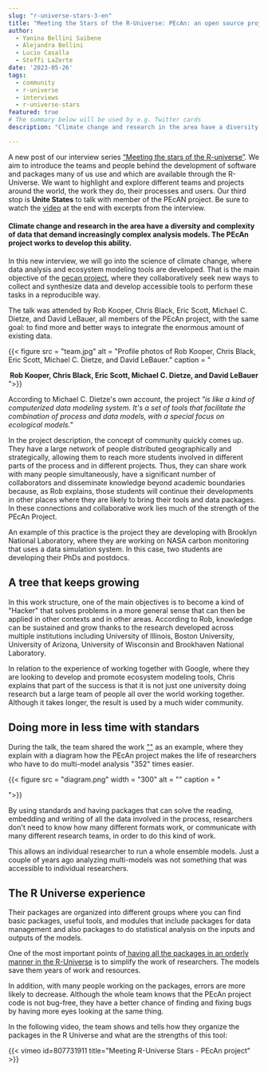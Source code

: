 ```yaml
---
slug: "r-universe-stars-3-en"
title: "Meeting the Stars of the R-Universe: PEcAn: an open source project to take care of the planet"
author:
  - Yanina Bellini Saibene
  - Alejandra Bellini
  - Lucio Casalla  
  - Steffi LaZerte
date: '2023-05-26'
tags:
  - community
  - r-universe
  - interviews
  - r-universe-stars
featured: true
# The summary below will be used by e.g. Twitter cards
description: "Climate change and research in the area have a diversity and complexity of data that demand increasingly complex analysis models. The PEcAn project works to develop this ability."

---
```


A new post of our interview series [“Meeting the stars of the R-universe”](/tags/r-universe-stars/). We aim to introduce the teams and people behind the development of software and packages many of us use and which are available through the R-Universe. We want to highlight and explore different teams and projects around the world, the work they do, their processes and users. Our third stop is __Unite States__ to talk with member of the PEcAN project. Be sure to watch the [video](/blog/2023/03/30/r-universe-stars-3-en/#video-of-the-interview) at the end with excerpts from the interview.


#### Climate change and research in the area have a diversity and complexity of data that demand increasingly complex analysis models. The PEcAn project works to develop this ability.

In this new interview, we will go into the science of climate change, where data analysis and ecosystem modeling tools are developed. That is the main objective of the [pecan project](https://pecanproject.github.io/), where they collaboratively seek new ways to collect and synthesize data and develop accessible tools to perform these tasks in a reproducible way.

The talk was attended by Rob Kooper, Chris Black, Eric Scott, Michael C. Dietze, and David LeBauer, all members of the PEcAn project, with the same goal: to find more and better ways to integrate the enormous amount of existing data.

{{< figure src = "team.jpg" alt = "Profile photos of Rob Kooper, Chris Black, Eric Scott, Michael C. Dietze, and David LeBauer." caption = "<center><strong>Rob Kooper, Chris Black, Eric Scott, Michael C. Dietze, and David LeBauer</strong></center>">}}

According to Michael C. Dietze's own account, the project _"is like a kind of computerized data modeling system. It's a set of tools that facilitate the combination of process and data models, with a special focus on ecological models."_

In the project description, the concept of community quickly comes up. They have a large network of people distributed geographically and strategically, allowing them to reach more students involved in different parts of the process and in different projects. Thus, they can share work with many people simultaneously, have a significant number of collaborators and disseminate knowledge beyond academic boundaries because, as Rob explains, those students will continue their developments in other places where they are likely to bring their tools and data packages. In these connections and collaborative work lies much of the strength of the PEcAn Project.

An example of this practice is the project they are developing with Brooklyn National Laboratory, where they are working on NASA carbon monitoring that uses a data simulation system. In this case, two students are developing their PhDs and postdocs.

## A tree that keeps growing 

In this work structure, one of the main objectives is to become a kind of "Hacker" that solves problems in a more general sense that can then be applied in other contexts and in other areas. According to Rob, knowledge can be sustained and grow thanks to the research developed across multiple institutions including University of Illinois, Boston University, University of Arizona, University of Wisconsin and Brookhaven National Laboratory. 

In relation to the experience of working together with Google, where they are looking to develop and promote ecosystem modeling tools, Chris explains that part of the success is that it is not just one university doing research but a large team of people all over the world working together. Although it takes longer, the result is used by a much wider community.

## Doing more in less time with standars

During the talk, the team shared the work [""]() as an example, where they explain with a diagram how the PEcAn project makes the life of researchers who have to do multi-model analysis "352" times easier.

{{< figure src = "diagram.png" width = "300" alt = "" caption = "<center><strong></strong></center>">}}

By using standards and having packages that can solve the reading, embedding and writing of all the data involved in the process, researchers don't need to know how many different formats work, or communicate with many different research teams, in order to do this kind of work.  

This allows an individual researcher to run a whole ensemble models. Just a couple of years ago analyzing multi-models was not something that was accessible to individual researchers. 


## The R Universe experience

Their packages are organized into different groups where you can find basic packages, useful tools, and modules that include packages for data management and also packages to do statistical analysis on the inputs and outputs of the models.

One of the most important points of[ having all the packages in an orderly manner in the R-Universe](https://pecanproject.r-universe.dev/builds) is to simplify the work of researchers. The models save them years of work and resources.

In addition, with many people working on the packages, errors are more likely to decrease. Although the whole team knows that the PEcAn project code is not bug-free, they have a better chance of finding and fixing bugs by having more eyes looking at the same thing.

In the following video, the team shows and tells how they organize the packages in the R Universe and what are the strengths of this tool:

<embebed video>

{{< vimeo id=807731911 title="Meeting R-Universe Stars - PEcAn project" >}}

